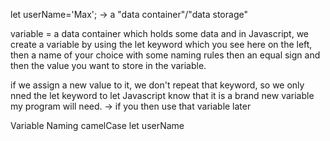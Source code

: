 let userName='Max'; -> a "data container"/"data storage"

variable = a data container which holds some data and in Javascript, 
we create a variable by using the let keyword which you see here on the left, 
then a name of your choice with some naming rules then an equal sign and then 
the value you want to store in the variable.

if we assign a new value to it, we don't repeat that keyword, so we only nned the let keyword to let Javascript know that it is a brand new variable my program will need. -> if you then use that variable later

Variable Naming
camelCase
let userName